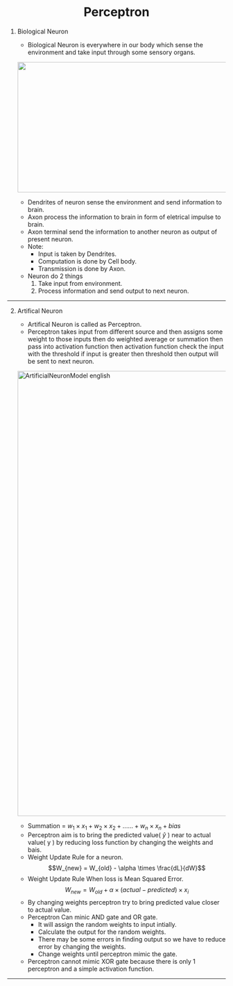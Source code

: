 <h1 align="center">Perceptron</h1>

1. Biological Neuron 
    - Biological Neuron is everywhere in our body which sense the environment and take input through some sensory organs.  

   <img src="https://upload.wikimedia.org/wikipedia/commons/thumb/1/10/Blausen_0657_MultipolarNeuron.png/1920px-Blausen_0657_MultipolarNeuron.png"
   width="500" height="300">

    - Dendrites of neuron sense the environment and send information to brain.
    - Axon process the information to brain in form of eletrical impulse to brain.
    - Axon terminal send the information to another neuron as output of present neuron.
    - Note: 
        - Input is taken by Dendrites.
        - Computation is done by Cell body.
        - Transmission is done by Axon.
    - Neuron do 2 things 
        1. Take input from environment.
        2. Process information and send output to next neuron.

--- 

2. Artifical Neuron
    - Artifical Neuron is called as Perceptron.
    - Perceptron takes input from different source and then assigns some weight to those inputs then do weighted average or summation then pass into activation function then activation function check the input with the threshold if input is greater then threshold then output will be sent to next neuron.  
    
    <a title="Chrislb / CC BY-SA (http://creativecommons.org/licenses/by-sa/3.0/)" href="https://commons.wikimedia.org/wiki/File:ArtificialNeuronModel_english.png"><img width="1024" alt="ArtificialNeuronModel english" src="https://upload.wikimedia.org/wikipedia/commons/6/60/ArtificialNeuronModel_english.png"></a>  
  
    - Summation = $w_{1} \times x_{1} + w_{2} \times x_{2} + ...... + w_{n} \times x_{n} + bias$
    - Perceptron aim is to bring the predicted value( $\hat{y}$ ) near to actual value( y ) by reducing loss function by changing the weights and bais.
    - Weight Update Rule for a neuron.
        $$W_{new} = W_{old} - \alpha \times \frac{dL}{dW}$$
    - Weight Update Rule When loss is Mean Squared Error.
        $$W_{new} = W_{old} + \alpha \times (actual - predicted) \times x_{i}$$
    - By changing weights perceptron try to bring predicted value closer to actual value.
    - Perceptron Can minic AND gate and OR gate.
        - It will assign the random weights to input intially.
        - Calculate the output for the random weights.
        - There may be some errors in finding output so we have to reduce error by changing the weights.
        - Change weights until perceptron mimic the gate.
    - Perceptron cannot mimic XOR gate because there is only 1 perceptron and a simple activation function.  

---
